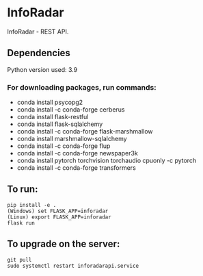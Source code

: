 # InfoRadar
InfoRadar - REST API.

## Dependencies
Python version used: 3.9


### For downloading packages, run commands:
* conda install psycopg2
* conda install -c conda-forge cerberus
* conda install flask-restful
* conda install flask-sqlalchemy
* conda install -c conda-forge flask-marshmallow
* conda install marshmallow-sqlalchemy
* conda install -c conda-forge flup
* conda install -c conda-forge newspaper3k
* conda install pytorch torchvision torchaudio cpuonly -c pytorch
* conda install -c conda-forge transformers

## To run:
    pip install -e .
    (Windows) set FLASK_APP=inforadar
    (Linux) export FLASK_APP=inforadar
    flask run

## To upgrade on the server:
    git pull
    sudo systemctl restart inforadarapi.service 
